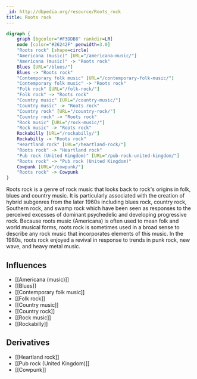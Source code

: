 ```yaml
---
_id: http://dbpedia.org/resource/Roots_rock
title: Roots rock
---
```


```dot
digraph {
	graph [bgcolor="#F3DDB8" rankdir=LR]
	node [color="#26242F" penwidth=3.0]
	"Roots rock" [shape=circle]
	"Americana (music)" [URL="/americana-music/"]
	"Americana (music)" -> "Roots rock"
	Blues [URL="/blues/"]
	Blues -> "Roots rock"
	"Contemporary folk music" [URL="/contemporary-folk-music/"]
	"Contemporary folk music" -> "Roots rock"
	"Folk rock" [URL="/folk-rock/"]
	"Folk rock" -> "Roots rock"
	"Country music" [URL="/country-music/"]
	"Country music" -> "Roots rock"
	"Country rock" [URL="/country-rock/"]
	"Country rock" -> "Roots rock"
	"Rock music" [URL="/rock-music/"]
	"Rock music" -> "Roots rock"
	Rockabilly [URL="/rockabilly/"]
	Rockabilly -> "Roots rock"
	"Heartland rock" [URL="/heartland-rock/"]
	"Roots rock" -> "Heartland rock"
	"Pub rock (United Kingdom)" [URL="/pub-rock-united-kingdom/"]
	"Roots rock" -> "Pub rock (United Kingdom)"
	Cowpunk [URL="/cowpunk/"]
	"Roots rock" -> Cowpunk
}
```

Roots rock is a genre of rock music that looks back to rock's origins in folk, blues and country music. It is particularly associated with the creation of hybrid subgenres from the later 1960s including blues rock, country rock, Southern rock, and swamp rock which have been seen as responses to the perceived excesses of dominant psychedelic and developing progressive rock. Because roots music (Americana) is often used to mean folk and world musical forms, roots rock is sometimes used in a broad sense to describe any rock music that incorporates elements of this music. In the 1980s, roots rock enjoyed a revival in response to trends in punk rock, new wave, and heavy metal music.

## Influences

- [[Americana (music)]]
- [[Blues]]
- [[Contemporary folk music]]
- [[Folk rock]]
- [[Country music]]
- [[Country rock]]
- [[Rock music]]
- [[Rockabilly]]

## Derivatives

- [[Heartland rock]]
- [[Pub rock (United Kingdom)]]
- [[Cowpunk]]
